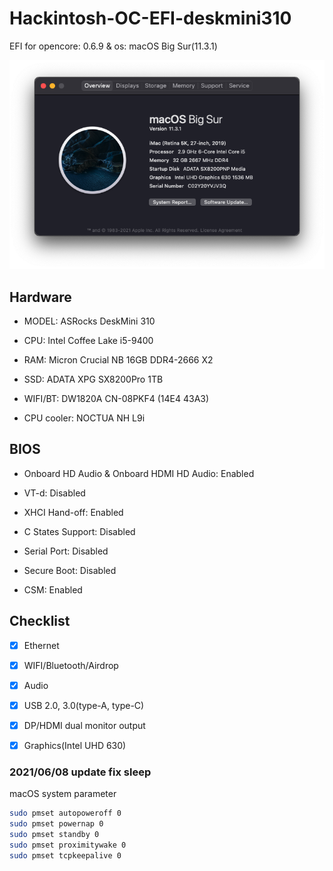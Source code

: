 # Hackintosh-OC-EFI-deskmini310

EFI for opencore: 0.6.9 & os: macOS Big Sur(11.3.1)

![About This MAC](png/AboutThisMAC.png "Title")

## Hardware

- MODEL: ASRocks DeskMini 310

- CPU: Intel Coffee Lake i5-9400

- RAM: Micron Crucial NB 16GB DDR4-2666 X2

- SSD: ADATA XPG SX8200Pro 1TB

- WIFI/BT: DW1820A  CN-08PKF4 (14E4 43A3)

- CPU cooler: NOCTUA NH L9i

## BIOS

- Onboard HD Audio & Onboard HDMI HD Audio: Enabled

- VT-d: Disabled

- XHCI Hand-off: Enabled

- C States Support: Disabled

- Serial Port: Disabled

- Secure Boot: Disabled

- CSM: Enabled

## Checklist

- [x] Ethernet

- [x] WIFI/Bluetooth/Airdrop

- [x] Audio

- [x] USB 2.0, 3.0(type-A, type-C)

- [x] DP/HDMI dual monitor output

- [x] Graphics(Intel UHD 630)

### 2021/06/08 update fix sleep

macOS system parameter

```sh
sudo pmset autopoweroff 0
sudo pmset powernap 0
sudo pmset standby 0
sudo pmset proximitywake 0
sudo pmset tcpkeepalive 0
```
